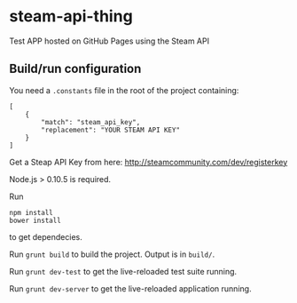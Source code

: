 steam-api-thing
===============

Test APP hosted on GitHub Pages using the Steam API

Build/run configuration
-----------------------

You need a `.constants` file in the root of the project containing:
```
[
    {
        "match": "steam_api_key",
        "replacement": "YOUR STEAM API KEY"
    }
]
```
Get a Steap API Key from here: http://steamcommunity.com/dev/registerkey

Node.js > 0.10.5 is required.

Run
```
npm install
bower install
```

to get dependecies.

Run
`grunt build`
to build the project. Output is in `build/`.

Run
`grunt dev-test`
to get the live-reloaded test suite running.

Run
`grunt dev-server`
to get the live-reloaded application running.